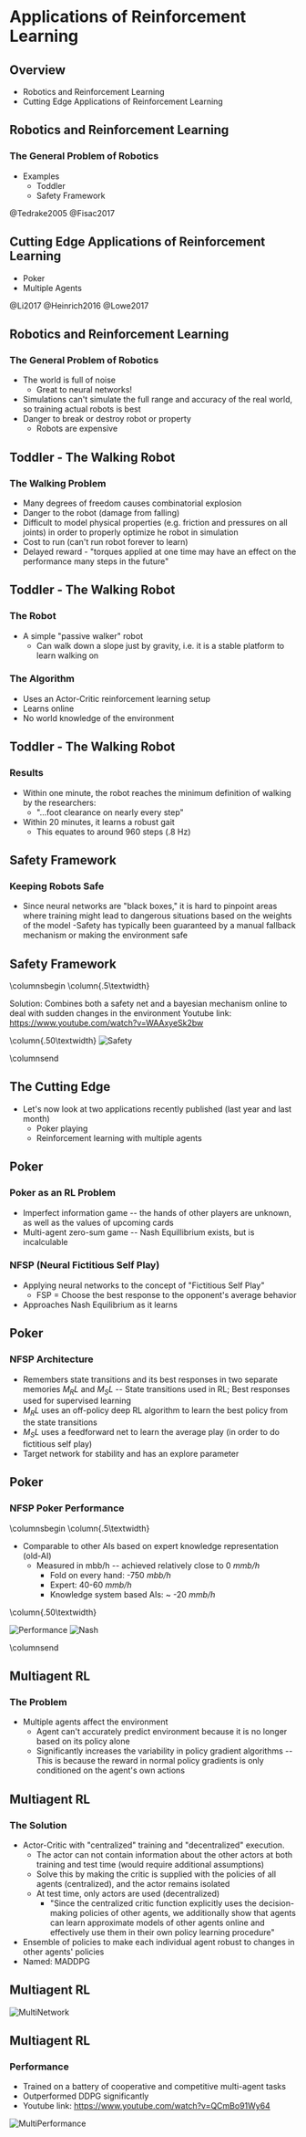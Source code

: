 # Applications of Reinforcement Learning

## Overview

  - Robotics and Reinforcement Learning
  - Cutting Edge Applications of Reinforcement Learning

## Robotics and Reinforcement Learning

### The General Problem of Robotics
  - Examples
    - Toddler
    - Safety Framework
    
@Tedrake2005
@Fisac2017

## Cutting Edge Applications of Reinforcement Learning
  - Poker
  - Multiple Agents

@Li2017
@Heinrich2016
@Lowe2017

## Robotics and Reinforcement Learning

### The General Problem of Robotics
  - The world is full of noise
    - Great to neural networks!
  - Simulations can't simulate the full range and accuracy of the real world, so training actual robots is best
  - Danger to break or destroy robot or property
    - Robots are expensive

## Toddler - The Walking Robot

### The Walking Problem
  - Many degrees of freedom causes combinatorial explosion
  - Danger to the robot (damage from falling)
  - Difficult to model physical properties (e.g. friction and pressures on all joints) in order to properly optimize  he robot in simulation
  - Cost to run (can't run robot forever to learn)
  - Delayed reward - "torques applied at one time may have an effect on the performance many steps in the future"

## Toddler - The Walking Robot

### The Robot
 - A simple "passive walker" robot
   - Can walk down a slope just by gravity, i.e. it is a stable platform to learn walking on

### The Algorithm
 - Uses an Actor-Critic reinforcement learning setup
 - Learns online
 - No world knowledge of the environment

## Toddler - The Walking Robot

### Results
 - Within one minute, the robot reaches the minimum definition of walking by the researchers:
   - "...foot clearance on nearly every step"
 - Within 20 minutes, it learns a robust gait
   - This equates to around 960 steps (.8 Hz)

## Safety Framework

### Keeping Robots Safe

  - Since neural networks are "black boxes," it is hard to pinpoint areas where training might lead to dangerous situations based on the weights of the model
  -Safety has typically been guaranteed by a manual fallback mechanism or making the environment safe

## Safety Framework
\columnsbegin
\column{.5\textwidth}

Solution:
Combines both a safety net and a bayesian mechanism online to deal with sudden changes in the environment
Youtube link: https://www.youtube.com/watch?v=WAAxyeSk2bw

\column{.50\textwidth}
![Safety](./slides/gfx/safety.jpg "Poker Exploitation")

\columnsend


## The Cutting Edge

  - Let's now look at two applications recently published (last year and last month)
    - Poker playing
    - Reinforcement learning with multiple agents
    
## Poker

### Poker as an RL Problem

  - Imperfect information game -- the hands of other players are unknown, as well as the values of upcoming cards
  - Multi-agent zero-sum game -- Nash Equillibrium exists, but is incalculable

### NFSP (Neural Fictitious Self Play)

  - Applying neural networks to the concept of "Fictitious Self Play"
    - FSP = Choose the best response to the opponent's average behavior
  - Approaches Nash Equilibrium as it learns
  
## Poker

### NFSP Architecture

  - Remembers state transitions and its best responses in two separate memories $M_RL$ and $M_SL$
    -- State transitions used in RL; Best responses used for supervised learning
  - $M_RL$ uses an off-policy deep RL algorithm to learn the best policy from the state transitions
  - $M_SL$ uses a feedforward net to learn the average play (in order to do fictitious self play)
  - Target network for stability and has an explore parameter

## Poker

### NFSP Poker Performance

\columnsbegin
\column{.5\textwidth}

- Comparable to other AIs based on expert knowledge representation (old-AI)
  - Measured in mbb/h -- achieved relatively close to 0 *mmb/h*
    - Fold on every hand: -750 *mbb/h*
    - Expert: 40-60 *mmb/h*
    - Knowledge system based AIs: ~ -20 *mmb/h*

\column{.50\textwidth}

![Performance](./slides/gfx/poker_performance.jpg "Poker Performance")
![Nash](./slides/gfx/poker_exploit.jpg "Poker Exploitation")

\columnsend

## Multiagent RL

### The Problem
  - Multiple agents affect the environment
    - Agent can't accurately predict environment because it is no longer based on its policy alone
    - Significantly increases the variability in policy gradient algorithms
      -- This is because the reward in normal policy gradients is only conditioned on the agent's own actions

## Multiagent RL

### The Solution
  - Actor-Critic with "centralized" training and "decentralized" execution.
    - The actor can not contain information about the other actors at both training and test time (would require additional assumptions)
    - Solve this by making the critic is supplied with the policies of all agents (centralized), and the actor remains isolated
    - At test time, only actors are used (decentralized)
      - "Since the centralized critic function explicitly uses the decision-making policies of other agents, we additionally show that agents can learn approximate models of other agents online and effectively use them in their own policy learning procedure"
  - Ensemble of policies to make each individual agent robust to changes in other agents' policies
  - Named: MADDPG

## Multiagent RL

![MultiNetwork](./slides/gfx/multi_network.jpg "MADDPG Network")

## Multiagent RL

### Performance
  - Trained on a battery of cooperative and competitive multi-agent tasks
  - Outperformed DDPG significantly
  - Youtube link: https://www.youtube.com/watch?v=QCmBo91Wy64
  
![MultiPerformance](./slides/gfx/multi_perf.jpg "MADDPG Performance")




